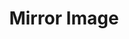 ---
title: "Mirror Image"
index: "mirror-image"
permalink: /spells/mirror-image/
tags:
  - Spell
  - 2nd Level
  - Illusion
available_for:
  - Sorcerer
  - Warlock
  - Wizard
level: "2nd Level"
school: "Illusion"
comp:
  - V
  - S
duration: "1 Minute"
description: |
  Three illusory duplicates of yourself appear in your space. Until the spell ends, the duplicates move with you and mimic your actions, shifting position so it's impossible to track which image is real. You can use your action to dismiss the illusory duplicates.

  Each time a creature targets you with an attack during the spell's duration, roll a d20 to determine whether the attack instead targets one of your duplicates.

  If you have three duplicates, you must roll a 6 or higher to change the attack's target to a duplicate. With two duplicates, you must roll an 8 or higher. With one duplicate, you must roll an 11 or higher.

  A duplicate's AC equals 10 + your Dexterity modifier. If an attack hits a duplicate, the duplicate is destroyed. A duplicate can be destroyed only by an attack that hits it. It ignores all other damage and effects. The spell ends when all three duplicates are destroyed.

  A creature is unaffected by this spell if it can't see, if it relies on senses other than sight, such as blindsight, or if it can perceive illusions as false, as with truesight.
excerpt: "Three illusory duplicates of yourself appear in your space."
source: "Basic Rules"
---